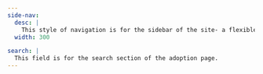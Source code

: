 ```yaml
---
side-nav:
  desc: |
    This style of navigation is for the sidebar of the site- a flexible piece that can flattent to the top of the page when scaled to smaller sizes.
  width: 300

search: |
  This field is for the search section of the adoption page.
---
```

